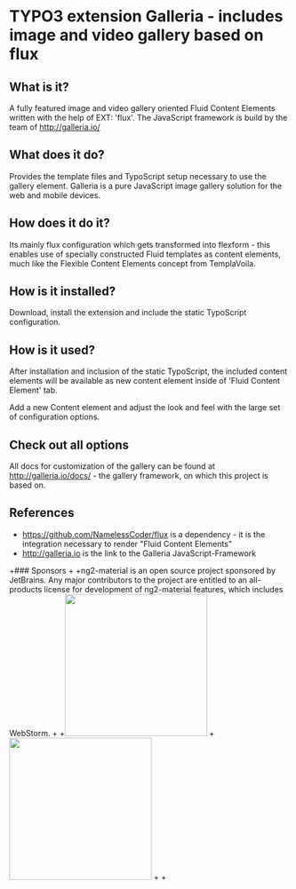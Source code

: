 TYPO3 extension Galleria - includes image and video gallery based on flux
=================================================================================================

## What is it?

A fully featured image and video gallery oriented Fluid Content Elements written with the help of EXT: 'flux'. The JavaScript framework is build by the team of http://galleria.io/

## What does it do?

Provides the template files and TypoScript setup necessary to use the gallery element. Galleria is a pure JavaScript image gallery solution for the web and mobile devices.

## How does it do it?

Its mainly flux configuration which gets transformed into flexform - this enables use of specially constructed Fluid templates as
content elements, much like the Flexible Content Elements concept from TemplaVoila.

## How is it installed?

Download, install the extension and include the static TypoScript configuration.

## How is it used?

After installation and inclusion of the static TypoScript, the included content elements will be available as new content element
inside of 'Fluid Content Element' tab.

Add a new Content element and adjust the look and feel with the large set of configuration options.

## Check out all options

All docs for customization of the gallery can be found at http://galleria.io/docs/ - the gallery framework, on which this project is based on.

## References

* https://github.com/NamelessCoder/flux is a dependency - it is the integration necessary to render "Fluid Content Elements"
* http://galleria.io is the link to the Galleria JavaScript-Framework

+### Sponsors
 +
 +ng2-material is an open source project sponsored by JetBrains. Any major contributors to the project are entitled to an all-products license for development of ng2-material features, which includes WebStorm.
 +
 +<a href="https://www.jetbrains.com/" target="_blank"><img src="./public/images/logo_jetbrains.svg" width="256"></a>
 +<a href="https://www.jetbrains.com/webstorm/" target="_blank"><img src="./public/images/logo_webstorm.svg" width="256"></a>
 +
 +

